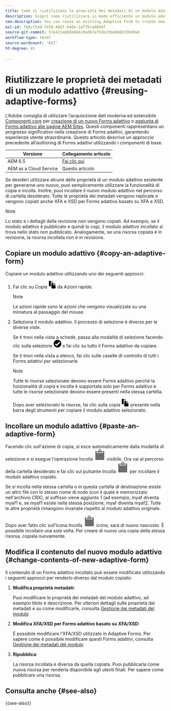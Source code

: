 ```yaml
---
title: Come si riutilizzano le proprietà dei metadati di un modulo adattivo?
description: Scopri come riutilizzare in modo efficiente un modulo adattivo esistente per crearne uno nuovo.
seo-description: You can reuse an existing Adaptive Form to create new Adaptive Forms.
exl-id: fb8cf3a9-fd19-46bf-b40e-2af76ca68b9f
source-git-commit: 57e421a865b664c0adb7af93b33bd4b6b32049ab
workflow-type: tm+mt
source-wordcount: '617'
ht-degree: 4%

---
```


# Riutilizzare le proprietà dei metadati di un modulo adattivo {#reusing-adaptive-forms}

<span class="preview"> L’Adobe consiglia di utilizzare l’acquisizione dati moderna ed estensibile [Componenti core](https://experienceleague.adobe.com/docs/experience-manager-core-components/using/adaptive-forms/introduction.html?lang=it) per [creazione di un nuovo Forms adattivo](/help/forms/creating-adaptive-form-core-components.md) o [aggiunta di Forms adattivo alle pagine AEM Sites](/help/forms/create-or-add-an-adaptive-form-to-aem-sites-page.md). Questi componenti rappresentano un progresso significativo nella creazione di Forms adattivi, garantendo esperienze utente straordinarie. Questo articolo descrive un approccio precedente all’authoring di Forms adattivi utilizzando i componenti di base. </span>


| Versione | Collegamento articolo |
| -------- | ---------------------------- |
| AEM 6.5 | [Fai clic qui](https://experienceleague.adobe.com/docs/experience-manager-65/forms/adaptive-forms-basic-authoring/reusing-adaptive-forms.html) |
| AEM as a Cloud Service | Questo articolo |

Se desideri utilizzare alcune delle proprietà di un modulo adattivo esistente per generarne uno nuovo, puoi semplicemente utilizzare la funzionalità di copia e incolla. Inoltre, puoi incollare il nuovo modulo adattivo nel percorso di cartella desiderato. Tutte le proprietà dei metadati vengono replicate e vengono copiati anche XFA e XSD per Forms adattivo basato su XFA e XSD.

>[!NOTE]
>
>Lo stato e i dettagli della revisione non vengono copiati. Ad esempio, se il modulo adattivo è pubblicato e quindi lo copi, il modulo adattivo incollato si trova nello stato non pubblicato. Analogamente, se una risorsa copiata è in revisione, la risorsa incollata non è in revisione.

## Copiare un modulo adattivo {#copy-an-adaptive-form}

Copiare un modulo adattivo utilizzando uno dei seguenti approcci:

1. Fai clic su Copia ![aem6forms_copy](assets/aem6forms_copy.png) da Azioni rapide.

   >[!NOTE]
   >
   >Le azioni rapide sono le azioni che vengono visualizzate su una miniatura al passaggio del mouse.

1. Seleziona il modulo adattivo. Il processo di selezione è diverso per le diverse viste.

   Se ti trovi nella vista a schede, passa alla modalità di selezione facendo clic sulla selezione ![aem6forms_check-circle](assets/aem6forms_check-circle.png) e fai clic su tutto il Forms adattivo da copiare.

   Se ti trovi nella vista a elenco, fai clic sulle caselle di controllo di tutti i Forms adattivi per selezionarle.

   >[!NOTE]
   >
   >Tutte le risorse selezionate devono essere Forms adattivo perché la funzionalità di copia e incolla è supportata solo per Forms adattivo e tutte le risorse selezionate devono essere presenti nella stessa cartella.

   Dopo aver selezionato le risorse, fai clic sulla copia ![aem6forms_copy](assets/aem6forms_copy.png) presente nella barra degli strumenti per copiare il modulo adattivo selezionato.

## Incollare un modulo adattivo {#paste-an-adaptive-form}

Facendo clic sull&#39;azione di copia, si esce automaticamente dalla modalità di selezione e si esegue l&#39;operazione Incolla ![Incolla](assets/Smock_Paste_18_N.svg) visibile. Ora vai al percorso della cartella desiderato e fai clic sul pulsante Incolla ![Incolla](assets/Smock_Paste_18_N.svg) per incollare il modulo adattivo copiato.

Se si incolla nella stessa cartella o in questa cartella di destinazione esiste un altro file con lo stesso nome di nodo (con il quale è memorizzato nell&#39;archivio CRX), al suffisso viene aggiunto 1 (ad esempio, myaf diventa myaf1 e, se myaf1 esiste nella stessa posizione, myaf diventa myaf2. Tutte le altre proprietà rimangono invariate rispetto al modulo adattivo originale.

Dopo aver fatto clic sull’icona Incolla ![Incolla](assets/Smock_Paste_18_N.svg) icona, sarà di nuovo nascosto. È possibile incollare una sola volta. Per creare di nuovo una copia della stessa risorsa, copiala nuovamente.

## Modifica il contenuto del nuovo modulo adattivo {#change-contents-of-new-adaptive-form}

Il contenuto di un Forms adattivo incollato può essere modificato utilizzando i seguenti approcci per renderlo diverso dal modulo copiato:

1. **Modifica proprietà metadati:**

   Puoi modificare le proprietà dei metadati del modulo adattivo, ad esempio titolo e descrizione. Per ulteriori dettagli sulle proprietà dei metadati e su come modificarle, consulta [Gestione dei metadati del modulo](manage-form-metadata.md)

1. **Modifica XFA/XSD per Forms adattivo basato su XFA/XSD:**

   È possibile modificare l’XFA/XSD utilizzato in Adaptive Forms. Per sapere come è possibile modificare questi Forms adattivi, consulta [Gestione dei metadati del modulo](manage-form-metadata.md)

1. **Ripubblica:**

   La risorsa incollata è diversa da quella copiata. Puoi pubblicarla come nuova risorsa per renderla disponibile agli utenti finali. Per sapere come pubblicare una risorsa, <!-- see [Publishing and unpublishing forms](publishing-unpublishing-forms.md) -->


## Consulta anche {#see-also}

{{see-also}}